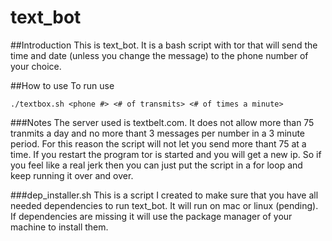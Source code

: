 # text_bot

##Introduction
This is text_bot.  It is a bash script with tor that will send the time and date (unless you change the message) to the phone number of your choice.

##How to use
To run use

```
./textbox.sh <phone #> <# of transmits> <# of times a minute>
```

###Notes
The server used is textbelt.com.  It does not allow more than 75 tranmits a day and no more thant 3 messages per number in a 3 minute period.  For this reason the script will not let you send more thant 75 at a time.  If you restart the program tor is started and you will get a new ip.  So if you feel like a real jerk then you can just put the script in a for loop and keep running it over and over.

###dep_installer.sh
This is a script I created to make sure that you have all needed dependencies to run text_bot. It will run on mac or linux (pending).  If dependencies are missing it will use the package manager of your machine to install them.
